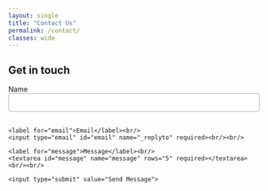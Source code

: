 ```yaml
---
layout: single
title: "Contact Us"
permalink: /contact/
classes: wide
---
```


## Get in touch

<div class="contact-form">
  <form action="https://formspree.io/f/yourformid" method="POST">
    <label for="name">Name</label><br/>
    <input type="text" id="name" name="name" required><br/><br/>

    <label for="email">Email</label><br/>
    <input type="email" id="email" name="_replyto" required><br/><br/>

    <label for="message">Message</label><br/>
    <textarea id="message" name="message" rows="5" required></textarea><br/><br/>

    <input type="submit" value="Send Message">
  </form>
</div>

<style>
.contact-form {
  max-width: 600px;
  margin: auto;
}
input[type="text"],
input[type="email"],
textarea {
  width: 100%;
  padding: 10px;
  border: 1px solid #aaa;
  border-radius: 4px;
}
input[type="submit"] {
  background-color: #000;
  color: #fff;
  padding: 10px 15px;
  border: none;
  border-radius: 4px;
  cursor: pointer;
}
input[type="submit"]:hover {
  background-color: #333;
}
</style>
